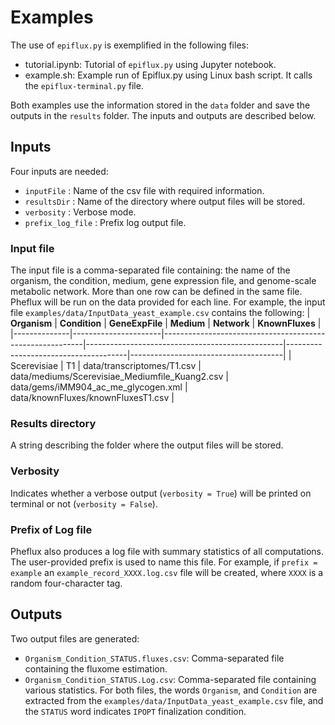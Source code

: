 # Examples
The use of `epiflux.py` is exemplified in the following files:
- tutorial.ipynb: Tutorial of `epiflux.py` using Jupyter notebook.
- example.sh: Example run of Epiflux.py using Linux bash script. It calls the `epiflux-terminal.py` file.

Both examples use the information stored in the `data` folder and save the outputs in the `results` folder. The inputs and outputs are described below.

## Inputs
Four inputs are needed:
- ```inputFile```       : Name of the csv file with required information.
- ```resultsDir```      : Name of the directory where output files will be stored.
- ```verbosity```       : Verbose mode.
- ```prefix_log_file``` : Prefix log output file.
### Input file
The input file is a comma-separated file containing: the name of the organism, the condition, medium, gene expression file, and genome-scale metabolic network. 
More than one row can be defined in the same file. Pheflux will be run on the data provided for each line. For example, the input file ```examples/data/InputData_yeast_example.csv``` contains the following:
| **Organism** | **Condition**        | **GeneExpFile**                                          | **Medium**                                      | **Network**                          | **KnownFluxes**                      |                        
|--------------|----------------------|----------------------------------------------------------|-------------------------------------------------|--------------------------------------|--------------------------------------|
| Scerevisiae  | T1                   | data/transcriptomes/T1.csv                               | data/mediums/Scerevisiae_Mediumfile_Kuang2.csv  | data/gems/iMM904_ac_me_glycogen.xml  | data/knownFluxes/knownFluxesT1.csv  |

### Results directory
A string describing the folder where the output files will be stored. 
### Verbosity
Indicates whether a verbose output (```verbosity = True```) will be printed on terminal or not (```verbosity = False```).
### Prefix of Log file
Pheflux also produces a log file with summary statistics of all computations. The user-provided prefix is used to name this file. For example, if ```prefix = example``` an ```example_record_XXXX.log.csv``` file will be created, where ```XXXX``` is a random four-character tag.
## Outputs
Two output files are generated:
- ```Organism_Condition_STATUS.fluxes.csv```: Comma-separated file containing the fluxome estimation. 
- ```Organism_Condition_STATUS.Log.csv```: Comma-separated file containing various statistics.
For both files, the words ```Organism```, and ```Condition``` are extracted from the ```examples/data/InputData_yeast_example.csv``` file, and the ```STATUS``` word indicates ```IPOPT``` finalization condition.
